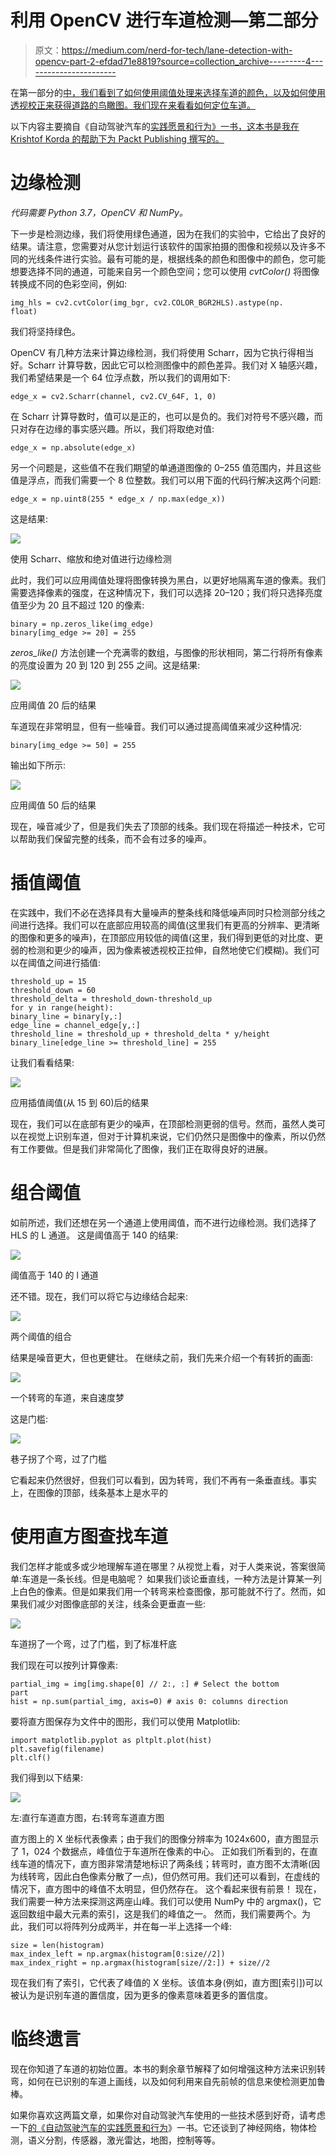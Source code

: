 # 利用 OpenCV 进行车道检测—第二部分

> 原文：<https://medium.com/nerd-for-tech/lane-detection-with-opencv-part-2-efdad71e8819?source=collection_archive---------4----------------------->

在第一部分的[中，我们看到了如何使用阈值处理来选择车道的颜色，以及如何使用透视校正来获得道路的鸟瞰图。我们现在来看看如何定位车道。](https://lucav76.medium.com/lane-detection-with-opencv-part-1-ad9ea5758c07)

以下内容主要摘自《自动驾驶汽车的[实践愿景和行为》一书，这本书是我在 Krishtof Korda 的帮助下为 Packt Publishing 撰写的。](http://packt.live/3jimRoS)

# 边缘检测

*代码需要 Python 3.7，OpenCV 和 NumPy。*

下一步是检测边缘，我们将使用绿色通道，因为在我们的实验中，它给出了良好的结果。请注意，您需要对从您计划运行该软件的国家拍摄的图像和视频以及许多不同的光线条件进行实验。最有可能的是，根据线条的颜色和图像中的颜色，您可能想要选择不同的通道，可能来自另一个颜色空间；您可以使用 *cvtColor()* 将图像转换成不同的色彩空间，例如:

```
img_hls = cv2.cvtColor(img_bgr, cv2.COLOR_BGR2HLS).astype(np.
float)
```

我们将坚持绿色。

OpenCV 有几种方法来计算边缘检测，我们将使用 Scharr，因为它执行得相当好。Scharr 计算导数，因此它可以检测图像中的颜色差异。我们对 X 轴感兴趣，我们希望结果是一个 64 位浮点数，所以我们的调用如下:

```
edge_x = cv2.Scharr(channel, cv2.CV_64F, 1, 0)
```

在 Scharr 计算导数时，值可以是正的，也可以是负的。我们对符号不感兴趣，而只对存在边缘的事实感兴趣。所以，我们将取绝对值:

```
edge_x = np.absolute(edge_x)
```

另一个问题是，这些值不在我们期望的单通道图像的 0–255 值范围内，并且这些值是浮点，而我们需要一个 8 位整数。我们可以用下面的代码行解决这两个问题:

```
edge_x = np.uint8(255 * edge_x / np.max(edge_x))
```

这是结果:

![](img/1b007ed609da38eebe53c8ae59ba9d6d.png)

使用 Scharr、缩放和绝对值进行边缘检测

此时，我们可以应用阈值处理将图像转换为黑白，以更好地隔离车道的像素。我们需要选择像素的强度，在这种情况下，我们可以选择 20–120；我们将只选择亮度值至少为 20 且不超过 120 的像素:

```
binary = np.zeros_like(img_edge)
binary[img_edge >= 20] = 255
```

*zeros_like()* 方法创建一个充满零的数组，与图像的形状相同，第二行将所有像素的亮度设置为 20 到 120 到 255 之间。这是结果:

![](img/12cf333405ea338b0f1a190dabe65556.png)

应用阈值 20 后的结果

车道现在非常明显，但有一些噪音。我们可以通过提高阈值来减少这种情况:

```
binary[img_edge >= 50] = 255
```

输出如下所示:

![](img/8af8ab7b282ad931a6cf26c36a55fc92.png)

应用阈值 50 后的结果

现在，噪音减少了，但是我们失去了顶部的线条。我们现在将描述一种技术，它可以帮助我们保留完整的线条，而不会有过多的噪声。

# 插值阈值

在实践中，我们不必在选择具有大量噪声的整条线和降低噪声同时只检测部分线之间进行选择。我们可以在底部应用较高的阈值(这里我们有更高的分辨率、更清晰的图像和更多的噪声)，在顶部应用较低的阈值(这里，我们得到更低的对比度、更弱的检测和更少的噪声，因为像素被透视校正拉伸，自然地使它们模糊)。我们可以在阈值之间进行插值:

```
threshold_up = 15
threshold_down = 60
threshold_delta = threshold_down-threshold_up
for y in range(height):
binary_line = binary[y,:]
edge_line = channel_edge[y,:]
threshold_line = threshold_up + threshold_delta * y/height
binary_line[edge_line >= threshold_line] = 255
```

让我们看看结果:

![](img/ab5f36f11b8c243c588287e0b17603a3.png)

应用插值阈值(从 15 到 60)后的结果

现在，我们可以在底部有更少的噪声，在顶部检测更弱的信号。然而，虽然人类可以在视觉上识别车道，但对于计算机来说，它们仍然只是图像中的像素，所以仍然有工作要做。但是我们非常简化了图像，我们正在取得良好的进展。

# 组合阈值

如前所述，我们还想在另一个通道上使用阈值，而不进行边缘检测。我们选择了 HLS 的 L 通道。
这是阈值高于 140 的结果:

![](img/105269622e14107982fd3842a5fb9f8d.png)

阈值高于 140 的 l 通道

还不错。现在，我们可以将它与边缘结合起来:

![](img/96a704a5f81ea1d9fceb569500078586.png)

两个阈值的组合

结果是噪音更大，但也更健壮。
在继续之前，我们先来介绍一个有转折的画面:

![](img/18591755a2c14747af47149db94f4c0e.png)

一个转弯的车道，来自速度梦

这是门槛:

![](img/a522f15c9890def58dc3c4174301e887.png)

巷子拐了个弯，过了门槛

它看起来仍然很好，但我们可以看到，因为转弯，我们不再有一条垂直线。事实上，在图像的顶部，线条基本上是水平的

# 使用直方图查找车道

我们怎样才能或多或少地理解车道在哪里？从视觉上看，对于人类来说，答案很简单:车道是一条长线。但是电脑呢？
如果我们谈论垂直线，一种方法是计算某一列上白色的像素。但是如果我们用一个转弯来检查图像，那可能就不行了。然而，如果我们减少对图像底部的关注，线条会更垂直一些:

![](img/0222e642056e2b34f8b6c6af33c4c6e6.png)

车道拐了一个弯，过了门槛，到了标准杆底

我们现在可以按列计算像素:

```
partial_img = img[img.shape[0] // 2:, :] # Select the bottom
part
hist = np.sum(partial_img, axis=0) # axis 0: columns direction
```

要将直方图保存为文件中的图形，我们可以使用 Matplotlib:

```
import matplotlib.pyplot as pltplt.plot(hist)
plt.savefig(filename)
plt.clf()
```

我们得到以下结果:

![](img/be975558177aa8bcb509e4f2400630bb.png)

左:直行车道直方图，右:转弯车道直方图

直方图上的 X 坐标代表像素；由于我们的图像分辨率为 1024x600，直方图显示了 1，024 个数据点，峰值位于车道所在像素的中心。
正如我们所看到的，在直线车道的情况下，直方图非常清楚地标识了两条线；转弯时，直方图不太清晰(因为线转弯，因此白色像素分散了一点)，但仍然可用。我们还可以看到，在虚线的情况下，直方图中的峰值不太明显，但仍然存在。
这个看起来很有前景！
现在，我们需要一种方法来探测这两座山峰。我们可以使用 NumPy 中的 argmax()，它返回数组中最大元素的索引，这是我们的峰值之一。
然而，我们需要两个。为此，我们可以将阵列分成两半，并在每一半上选择一个峰:

```
size = len(histogram)
max_index_left = np.argmax(histogram[0:size//2])
max_index_right = np.argmax(histogram[size//2:]) + size//2
```

现在我们有了索引，它代表了峰值的 X 坐标。该值本身(例如，直方图[索引])可以被认为是识别车道的置信度，因为更多的像素意味着更多的置信度。

# 临终遗言

现在你知道了车道的初始位置。本书的剩余章节解释了如何增强这种方法来识别转弯，如何在已识别的车道上画线，以及如何利用来自先前帧的信息来使检测更加鲁棒。

如果你喜欢这两篇文章，如果你对自动驾驶汽车使用的一些技术感到好奇，请考虑一下[的《自动驾驶汽车的实践愿景和行为](http://packt.live/3jimRoS)》一书。它还谈到了神经网络，物体检测，语义分割，传感器，激光雷达，地图，控制等等。